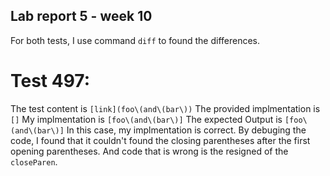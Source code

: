 ## Lab report 5 - week 10

For both tests, I use command ``diff`` to found the differences.

# Test 497:

The test content is ``[link](foo\(and\(bar\))``
The provided implmentation is ``[]``
My implmentation is ``[foo\(and\(bar\)]``
The expected Output is ``[foo\(and\(bar\)]``
In this case, my implmentation is correct.
By debuging the code, I found that it couldn't found the closing parentheses after the first opening parentheses.
And code that is wrong is the resigned of the ``closeParen``.






